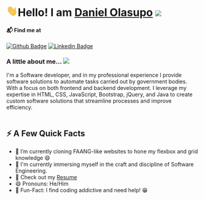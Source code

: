 <h1> <img src="https://raw.githubusercontent.com/ABSphreak/ABSphreak/master/gifs/Hi.gif" width="30px">Hello! I am <a href="https://github.com/Rita-Okonkwo">Daniel Olasupo</a> <img src="https://emojis.slackmojis.com/emojis/images/1531849430/4246/blob-sunglasses.gif?1531849430" width="30px"></h1>
</h1>

#### 📬 Find me at

[![Github Badge](http://img.shields.io/badge/-Github-black?style=flat-square&logo=github&link=https://github.com/danielolasupo02)](https://github.com/danielolasupo02)
[![Linkedin Badge](https://img.shields.io/badge/-LinkedIn-blue?style=flat-square&logo=Linkedin&logoColor=white&link=https://www.linkedin.com/in/rita-okonkwo/)](https://www.linkedin.com/in/daniel-olasupo/)

### A little about me... <img src="https://media.giphy.com/media/IcdIKJQbS7T9yNg0su/giphy.gif" width="50">

I'm a Software developer, and in my professional experience I provide software solutions to automate tasks carried out by government bodies. With a focus on both frontend and backend development. I leverage my expertise in HTML, CSS, JavaScript, Bootstrap, jQuery, and Java to create custom software solutions that streamline processes and improve efficiency.<br/><br/>

## ⚡️ A Few Quick Facts

- 🔭 I’m currently cloning FAANG-like websites to hone my flexbox and grid knowledge 😄
- 🌱 I'm currently immersing myself in the craft and discipline of Software Engineering.
- 📙 Check out my [Resume](https://drive.google.com/file/)
- 😄 Pronouns: He/Him
- 🎉 Fun-Fact: I find coding addictive and need help! 😁
